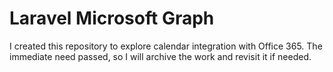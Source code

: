 # Laravel Microsoft Graph

I created this repository to explore calendar integration with Office 365. The immediate need passed, so I will archive the work and revisit it if needed.